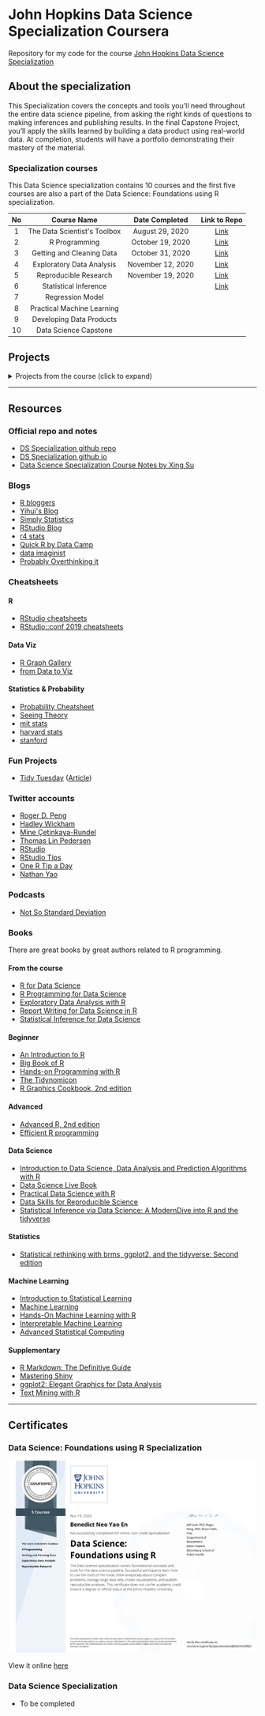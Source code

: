 # John Hopkins Data Science Specialization Coursera
Repository for my code for the course [John Hopkins Data Science Specialization](https://www.coursera.org/specializations/jhu-data-science) 

## About the specialization
This Specialization covers the concepts and tools you'll need throughout the entire data science pipeline, from asking the right kinds of questions to making inferences and publishing results. In the final Capstone Project, you’ll apply the skills learned by building a data product using real-world data. At completion, students will have a portfolio demonstrating their mastery of the material.
 

### Specialization courses

This Data Science specialization contains 10 courses and the first five courses are also a part of the Data Science: Foundations using R specialization.

No | Course Name | Date Completed | Link to Repo 
:---: |:---:  | :---: | :---: 
1 | The Data Scientist's Toolbox  | August 29, 2020 | [Link](1_DataScienceToolbox)
2 | R Programming |  October 19, 2020 | [Link](2_Rprogramming)
3 | Getting and Cleaning Data | October 31, 2020 | [Link](3_Getting%26CleaningData)
4 | Exploratory Data Analysis | November 12, 2020 | [Link](4_ExploratoryDataAnalysis)
5 | Reproducible Research| November 19, 2020 | [Link](5_ReproducibleResearch)
6 | Statistical Inference |  | [Link](6_StatisticalInference)
7 | Regression Model |  | 
8 | Practical Machine Learning |  | 
9 | Developing Data Products |  | 
10| Data Science Capstone |  | 

##  Projects

<details>
    <summary>Projects from the course (click to expand)</summary>
 
<!-- toc -->
* R Programming
  - [Air Pollution](2_Rprogramming/Air_pollution) 
  - [Cache Matrix](2_Rprogramming/cache-matrix)
  - [Hospital Ranking](2_Rprogramming/hospital_ranking)
* Getting and Cleaning Data
  - [Tidy Data](3_Getting%26CleaningData)
* Exploratory Data Analysis
  - [Electric Power Consuption EDA](4_ExploratoryDataAnalysis/Project1/)
  - [PM2.5 Air pollutant EDA](4_ExploratoryDataAnalysis/Project2/)
* Reproducible Research
  - [Activity Monitoring Analysis](5_ReproducibleResearch/knitr_project1) | [rpubs](https://rpubs.com/benthecoder/691112)
  - [Storm Analysis](5_ReproducibleResearch/knitr_project2) | [rpubs](https://rpubs.com/benthecoder/storm-data-analysis)
<!-- tocstop -->

</details>

---

## Resources 

### Official repo and notes
* [DS Specialization github repo](https://github.com/DataScienceSpecialization/courses)
* [DS Specialization github io](http://datasciencespecialization.github.io)
* [Data Science Specialization Course Notes by Xing Su](http://sux13.github.io/DataScienceSpCourseNotes/)

### Blogs
* [R bloggers](https://www.r-bloggers.com)
* [Yihui's Blog](https://yihui.org/en/)
* [Simply Statistics](https://simplystatistics.org)
* [RStudio Blog](https://blog.rstudio.com)
* [r4 stats](r4stats.com)
* [Quick R by Data Camp](https://www.statmethods.net/index.html)
* [data imaginist](https://www.data-imaginist.com)
* [Probably Overthinking it](https://www.allendowney.com/blog/)

### Cheatsheets

#### R
* [RStudio cheatsheets](https://rstudio.com/resources/cheatsheets/)
* [RStudio::conf 2019 cheatsheets](https://rstudio.com/wp-content/uploads/2019/01/Cheatsheets_2019.pdf)

#### Data Viz
* [R Graph Gallery](https://www.r-graph-gallery.com)
* [from Data to Viz](https://www.data-to-viz.com) 

#### Statistics & Probability
* [Probability Cheatsheet](https://tinyurl.com/prob-cheatsheet)
* [Seeing Theory](https://seeing-theory.brown.edu/index.html)
* [mit stats](https://web.mit.edu/~csvoss/Public/usabo/stats_handout.pdf)
* [harvard stats](https://tinyurl.com/harvard-stats)
* [stanford](https://stanford.edu/~shervine/teaching/cme-106/cheatsheet-statistics)

### Fun Projects
* [Tidy Tuesday](https://github.com/rfordatascience/tidytuesday) ([Article](https://thomasmock.netlify.app/post/tidytuesday-a-weekly-social-data-project-in-r/))

### Twitter accounts

* [Roger D. Peng](https://twitter.com/rdpeng)
* [Hadley Wickham](https://twitter.com/hadleywickham)
* [Mine Çetinkaya-Rundel](https://twitter.com/minebocek)
* [Thomas Lin Pedersen](https://twitter.com/thomasp85)
* [RStudio](https://twitter.com/rstudio)
* [RStudio Tips](https://twitter.com/rstudiotips)
* [One R Tip a Day](https://twitter.com/RLangTip)
* [Nathan Yao](https://twitter.com/flowingdata)

### Podcasts

* [Not So Standard Deviation](https://nssdeviations.com)

### Books
There are great books by great authors related to R programming. 

#### From the course
* [R for Data Science](https://r4ds.had.co.nz)
* [R Programming for Data Science](https://bookdown.org/rdpeng/rprogdatascience/)
* [Exploratory Data Analysis with R](https://bookdown.org/rdpeng/exdata/)
* [Report Writing for Data Science in R](https://leanpub.com/reportwriting)
* [Statistical Inference for Data Science](https://leanpub.com/LittleInferenceBook/read)

#### Beginner
* [An Introduction to R](https://intro2r.com)
* [Big Book of R](https://www.bigbookofr.com/index.html)
* [Hands-on Programming with R](https://rstudio-education.github.io/hopr/)
* [The Tidynomicon](https://gvwilson.github.io/tidynomicon/)
* [R Graphics Cookbook, 2nd edition](https://r-graphics.org)

#### Advanced
* [Advanced R, 2nd edition](https://adv-r.hadley.nz)
* [Efficient R programming](https://csgillespie.github.io/efficientR/)

#### Data Science
* [Introduction to Data Science, Data Analysis and Prediction Algorithms with R](https://rafalab.github.io/dsbook/)
* [Data Science Live Book](https://livebook.datascienceheroes.com)
* [Practical Data Science with R](http://1.droppdf.com/files/EyDuc/manning-practical-data-science-with-r-2014.pdf)
* [Data Skills for Reproducible Science](https://psyteachr.github.io/msc-data-skills/)
* [Statistical Inference via Data Science: A ModernDive into R and the tidyverse](https://moderndive.com)

#### Statistics
* [Statistical rethinking with brms, ggplot2, and the tidyverse: Second edition](https://bookdown.org/content/4857/)

#### Machine Learning
* [Introduction to Statistical Learning](http://faculty.marshall.usc.edu/gareth-james/ISL/)
* [Machine Learning](https://m-clark.github.io/introduction-to-machine-learning/)
* [Hands-On Machine Learning with R](https://bradleyboehmke.github.io/HOML/)
* [Interpretable Machine Learning](https://christophm.github.io/interpretable-ml-book/)
* [Advanced Statistical Computing](https://bookdown.org/rdpeng/advstatcomp/)

#### Supplementary 
* [R Markdown: The Definitive Guide](https://bookdown.org/yihui/rmarkdown/)
* [Mastering Shiny](https://mastering-shiny.org/index.html)
* [ggplot2: Elegant Graphics for Data Analysis](https://ggplot2-book.org/index.html)
* [Text Mining with R](https://www.tidytextmining.com)

---

## Certificates

### Data Science: Foundations using R Specialization

![Certificate for first half of specialization](certificate_files/Foundations_w_R_specialization.png) 

View it online [here](https://coursera.org/share/82097f1d7caeadd28b22d2a7c79724ba)

### Data Science Specialization

* To be completed
